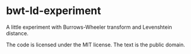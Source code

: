 bwt-ld-experiment
=================

A little experiment with Burrows-Wheeler transform and Levenshtein distance.

The code is licensed under the MIT license.
The text is the public domain.
